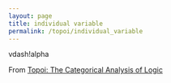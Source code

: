```yaml
---
layout: page
title: individual variable
permalink: /topoi/individual_variable
---
```

vdash!alpha


From [Topoi: The Categorical Analysis of Logic](https://mathgloss.github.io/MathGloss/topoi.html)